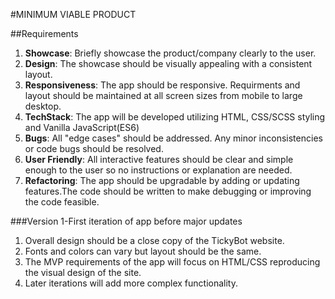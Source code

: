 
#MINIMUM VIABLE PRODUCT

##Requirements

1. **Showcase**: Briefly showcase the product/company clearly to the user.
2. **Design**: The showcase should be visually appealing with a consistent layout.
3. **Responsiveness**: The app should be responsive. Requirments and layout should be 
   maintained at all screen sizes from mobile to large desktop.
4. **TechStack**: The app will be developed utilizing HTML, CSS/SCSS styling and Vanilla JavaScript(ES6)
5. **Bugs**: All "edge cases" should be addressed. Any minor inconsistencies or code bugs should be resolved.
6. **User Friendly**: All interactive features should be clear and simple enough to the user so no instructions or explanation are needed.
7. **Refactoring**: The app should be upgradable by adding or updating features.The code should be written to make debugging or improving the code feasible. 

###Version 1-First iteration of app before major updates
1. Overall design should be a close copy of the TickyBot website.
2. Fonts and colors can vary but layout should be the same.
3. The MVP requirements of the app will focus on HTML/CSS reproducing the visual design of the site.
4. Later iterations will add more complex functionality.